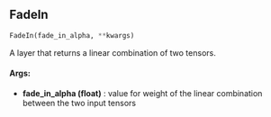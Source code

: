 ## FadeIn
```python
FadeIn(fade_in_alpha, **kwargs)
```
 A layer that returns a linear combination of two tensors.

#### Args:

* **fade_in_alpha (float)** :  value for weight of the linear combination between the two input tensors    